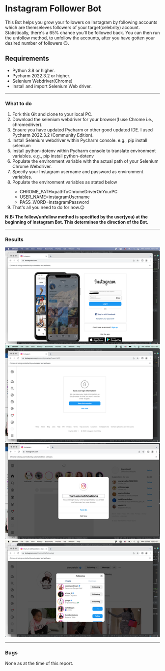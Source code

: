 <h1>Instagram Follower Bot</h1>
This Bot helps you grow your followers on Instagram by following accounts which are themseleves followers of your target(celebrity) account. <br>
Statistically, there's a 65% chance you'll be followed back. You can then run the unfollow method, to unfollow the accounts, after you have gotten your desired number of followers 😉. <br>

<h2>Requirements</h2>
<ul>
  <li>Python 3.8 or higher.</li>
  <li>Pycharm 2022.3.2 or higher.</li>
  <li>Selenium Webdriver(Chrome)</li>
  <li>Install and import Selenium Web driver.</li>
</ul>
<hr>
<h3>What to do</h3>
<ol>
  <li>Fork this Git and clone to your local PC.</li>
  <li>Download the selenium webdriver for your browser(I use Chrome i.e., chromedriver).</li>
  <li>Ensure you have updated Pycharm or other good updated IDE. I used Pycharm 2022.3.2 (Community Edition).</li>
  <li>Install Selenium webdriver within Pycharm console. e.g., pip install selenium</li>
  <li>Install python-dotenv within Pycharm console to translate environment variables. e.g., pip install python-dotenv</li>
  <li>Populate the environment variable with the actual path of your Selenium Chrome Webdriver.</li>
  <li>Specify your Instagram username and password as environment variables.</li>
  <li>Populate the environment variables as stated below</li>
  <ul>
    <li>CHROME_PATH=pathToChromeDriverOnYourPC</li>
    <li>USER_NAME=instagramUsername</li>
    <li>PASS_WORD=instagramPassword</li>
  </ul>
  <li>That's all you need to do for now.😉</li>
</ol>
<p><strong>N.B: The follow/unfollow method is specified by the user(you) at the beginning of Instagram Bot. This determines the direction of the Bot.</strong></p>
<hr>
<h3>Results</h3>
<img src="https://github.com/obiora789/Instagram_Follower_Bot/blob/obiora789-patch-1/.idea/Screenshot%202023-02-20%20at%2012.43.09.png" alt="instagramLoginPage.jpg">
<img src="https://github.com/obiora789/Instagram_Follower_Bot/blob/obiora789-patch-1/.idea/Screenshot%202023-02-19%20at%2012.11.33.png" alt="doNotSaveLoginDetails.jpg">
<img src="https://github.com/obiora789/Instagram_Follower_Bot/blob/obiora789-patch-1/.idea/No%20notif.jpg" alt="turnOffNotifications.jpg">
<img src="https://github.com/obiora789/Instagram_Follower_Bot/blob/obiora789-patch-1/.idea/Screenshot%202023-02-20%20at%2012.52.07.png" alt="automaticallyFollowingAccounts.jpg">
<hr>
<h3>Bugs</h3>
<p>None as at the time of this report.</p>
